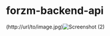 # forzm-backend-api
(http://url/to/image.jpg)![Screenshot (2)](https://user-images.githubusercontent.com/71728683/127733968-975ed1bc-a38a-45be-a36f-b3845ebb5364.png)
